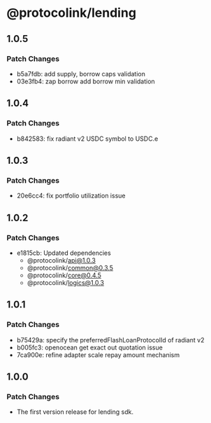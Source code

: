 # @protocolink/lending

## 1.0.5

### Patch Changes

- b5a7fdb: add supply, borrow caps validation
- 03e3fb4: zap borrow add borrow min validation

## 1.0.4

### Patch Changes

- b842583: fix radiant v2 USDC symbol to USDC.e

## 1.0.3

### Patch Changes

- 20e6cc4: fix portfolio utilization issue

## 1.0.2

### Patch Changes

- e1815cb: Updated dependencies
  - @protocolink/api@1.0.3
  - @protocolink/common@0.3.5
  - @protocolink/core@0.4.5
  - @protocolink/logics@1.0.3

## 1.0.1

### Patch Changes

- b75429a: specify the preferredFlashLoanProtocolId of radiant v2
- b005fc3: openocean get exact out quotation issue
- 7ca900e: refine adapter scale repay amount mechanism

## 1.0.0

### Patch Changes

- The first version release for lending sdk.
